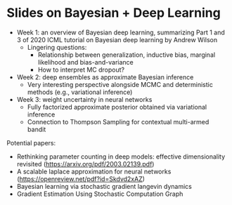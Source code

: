 # Slides on Bayesian + Deep Learning

- Week 1: an overview of Bayesian deep learning, summarizing Part 1 and 3 of 2020 ICML tutorial on Bayesian deep learning by Andrew Wilson
  - Lingering questions:
    - Relationship between generalization, inductive bias, marginal likelihood and bias-and-variance
    - How to interpret MC dropout?
- Week 2: deep ensembles as approximate Bayesian inference
  - Very interesting perspective alongside MCMC and deterministic methods (e.g., variational inference)
- Week 3: weight uncertainty in neural networks
  - Fully factorized approximate posterior obtained via variational inference
  - Connection to Thompson Sampling for contextual multi-armed bandit

Potential papers:
- Rethinking parameter counting in deep models: effective dimensionality revisited (https://arxiv.org/pdf/2003.02139.pdf)
- A scalable laplace approximation for neural networks (https://openreview.net/pdf?id=Skdvd2xAZ)
- Bayesian learning via stochastic gradient langevin dynamics 
- Gradient Estimation Using Stochastic Computation Graph
